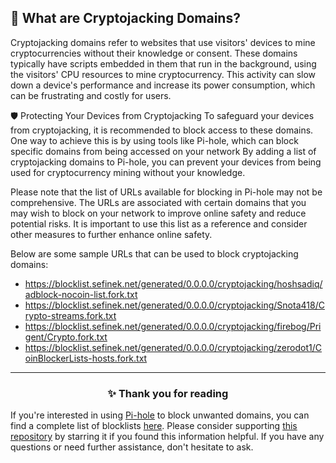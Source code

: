 <!-- SEO DATA FOR BLOCKLIST.SEIFNEK.NET
* Title       : What are Cryptojacking Domains?
* Description : 
* Tags        :
* Canonical   : /viewer/info/block/CryptoJacking
-->

## 🧮 What are Cryptojacking Domains?
Cryptojacking domains refer to websites that use visitors' devices to mine cryptocurrencies without their knowledge or consent.
These domains typically have scripts embedded in them that run in the background, using the visitors' CPU resources to mine cryptocurrency.
This activity can slow down a device's performance and increase its power consumption, which can be frustrating and costly for users.

🛡️ Protecting Your Devices from Cryptojacking
To safeguard your devices from cryptojacking, it is recommended to block access to these domains.
One way to achieve this is by using tools like Pi-hole, which can block specific domains from being accessed on your network
By adding a list of cryptojacking domains to Pi-hole, you can prevent your devices from being used for cryptocurrency mining without your knowledge.

Please note that the list of URLs available for blocking in Pi-hole may not be comprehensive.
The URLs are associated with certain domains that you may wish to block on your network to improve online safety and reduce potential risks.
It is important to use this list as a reference and consider other measures to further enhance online safety.

Below are some sample URLs that can be used to block cryptojacking domains:
- https://blocklist.sefinek.net/generated/0.0.0.0/cryptojacking/hoshsadiq/adblock-nocoin-list.fork.txt
- https://blocklist.sefinek.net/generated/0.0.0.0/cryptojacking/Snota418/Crypto-streams.fork.txt
- https://blocklist.sefinek.net/generated/0.0.0.0/cryptojacking/firebog/Prigent/Crypto.fork.txt
- https://blocklist.sefinek.net/generated/0.0.0.0/cryptojacking/zerodot1/CoinBlockerLists-hosts.fork.txt


<hr>
<h3 align="center">✨ Thank you for reading</h3>
If you're interested in using <a href="../What%20is%20Pi-hole.md">Pi-hole</a> to block unwanted domains, you can find a complete list of blocklists <a href="../../lists/md/Pi-hole.md">here</a>.
Please consider supporting <a href="https://github.com/sefinek24/Sefinek-Blocklist-Collection" target="_blank">this repository</a> by starring it if you found this information helpful.
If you have any questions or need further assistance, don't hesitate to ask.